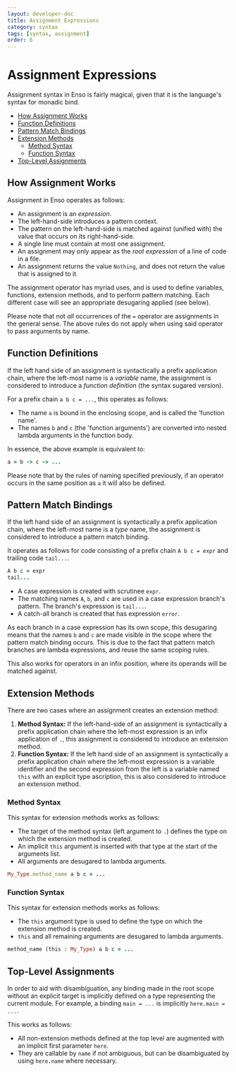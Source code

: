 ```yaml
---
layout: developer-doc
title: Assignment Expressions
category: syntax
tags: [syntax, assignment]
order: 6
---
```


# Assignment Expressions
Assignment syntax in Enso is fairly magical, given that it is the language's
syntax for monadic bind.

<!-- MarkdownTOC levels="2,3" autolink="true" -->

- [How Assignment Works](#how-assignment-works)
- [Function Definitions](#function-definitions)
- [Pattern Match Bindings](#pattern-match-bindings)
- [Extension Methods](#extension-methods)
  - [Method Syntax](#method-syntax)
  - [Function Syntax](#function-syntax)
- [Top-Level Assignments](#top-level-assignments)

<!-- /MarkdownTOC -->

## How Assignment Works
Assignment in Enso operates as follows:

- An assignment is an _expression_.
- The left-hand-side introduces a pattern context.
- The pattern on the left-hand-side is matched against (unified with) the value
  that occurs on its right-hand-side.
- A single line must contain at most one assignment.
- An assignment may only appear as the _root expression_ of a line of code in a
  file.
- An assignment returns the value `Nothing`, and does not return the value that
  is assigned to it.

The assignment operator has myriad uses, and is used to define variables,
functions, extension methods, and to perform pattern matching. Each different
case will see an appropriate desugaring applied (see below).

Please note that not _all_ occurrences of the `=` operator are assignments in
the general sense. The above rules do not apply when using said operator to
pass arguments by name.

## Function Definitions
If the left hand side of an assignment is syntactically a prefix application
chain, where the left-most name is a _variable_ name, the assignment is
considered to introduce a _function definition_ (the syntax sugared version).

For a prefix chain `a b c = ...`, this operates as follows:

- The name `a` is bound in the enclosing scope, and is called the 'function
  name'.
- The names `b` and `c` (the 'function arguments') are converted into nested
  lambda arguments in the function body.

In essence, the above example is equivalent to:

```ruby
a = b -> c -> ...
```

Please note that by the rules of naming specified previously, if an operator
occurs in the same position as `a` it will also be defined.

## Pattern Match Bindings
If the left hand side of an assignment is syntactically a prefix application
chain, where the left-most name is a _type_ name, the assignment is considered
to introduce a pattern match binding.

It operates as follows for code consisting of a prefix chain `A b c = expr` and
trailing code `tail...`.

```ruby
A b c = expr
tail...
```

- A case expression is created with scrutinee `expr`.
- The matching names `A`, `b`, and `c` are used in a case expression branch's
  pattern. The branch's expression is `tail...`.
- A catch-all branch is created that has expression `error`.

As each branch in a case expression has its own scope, this desugaring means
that the names `b` and `c` are made visible in the scope where the pattern match
binding occurs. This is due to the fact that pattern match branches are lambda
expressions, and reuse the same scoping rules.

This also works for operators in an infix position, where its operands will be
matched against.

## Extension Methods
There are two cases where an assignment creates an extension method:

1. **Method Syntax:** If the left-hand-side of an assignment is syntactically a
   prefix application chain where the left-most expression is an infix
   application of `.`, this assignment is considered to introduce an extension
   method.
2. **Function Syntax:** If the left hand side of an assignment is syntactically
  a prefix application chain where the left-most expression is a variable
  identifier and the second expression from the left is a variable named `this`
  with an explicit type ascription, this is also considered to introduce an
  extension method.

### Method Syntax
This syntax for extension methods works as follows:

- The target of the method syntax (left argument to `.`) defines the type on
  which the extension method is created.
- An implicit `this` argument is inserted with that type at the start of the
  arguments list.
- All arguments are desugared to lambda arguments.

```ruby
My_Type.method_name a b c = ...
```

### Function Syntax
This syntax for extension methods works as follows:

- The `this` argument type is used to define the type on which the extension
  method is created.
- `this` and all remaining arguments are desugared to lambda arguments.

```ruby
method_name (this : My_Type) a b c = ...
```

## Top-Level Assignments
In order to aid with disambiguation, any binding made in the root scope without
an explicit target is implicitly defined on a type representing the current
module. For example, a binding `main = ...` is implicitly `here.main = ...`.

This works as follows:

- All non-extension methods defined at the top level are augmented with an
  implicit first parameter `here`.
- They are callable by `name` if not ambiguous, but can be disambiguated by
  using `here.name` where necessary.
